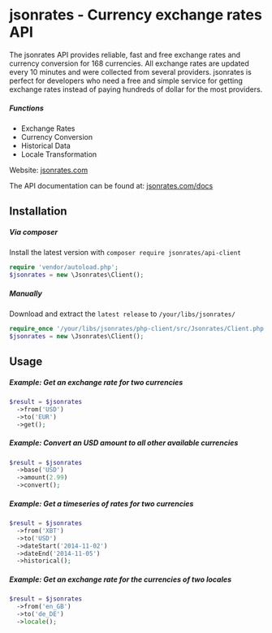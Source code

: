 jsonrates - Currency exchange rates API
=========

The jsonrates API provides reliable, fast and free exchange rates and currency conversion for 168 currencies.
All exchange rates are updated every 10 minutes and were collected from several providers.
jsonrates is perfect for developers who need a free and simple service for getting exchange rates
instead of paying hundreds of dollar for the most providers.

##### Functions
* Exchange Rates
* Currency Conversion
* Historical Data
* Locale Transformation

Website: [jsonrates.com](http://jsonrates.com/)

The API documentation can be found at: [jsonrates.com/docs](http://jsonrates.com/docs/)

Installation
-----

##### Via composer
Install the latest version with `composer require jsonrates/api-client`

``` php
require 'vendor/autoload.php';
$jsonrates = new \Jsonrates\Client();
```

##### Manually
Download and extract the `latest release` to `/your/libs/jsonrates/`

``` php
require_once '/your/libs/jsonrates/php-client/src/Jsonrates/Client.php';
$jsonrates = new \Jsonrates\Client();
```

Usage
-----

##### Example: Get an exchange rate for two currencies

``` php
$result = $jsonrates
  ->from('USD')
  ->to('EUR')
  ->get();
```

##### Example: Convert an USD amount to all other available currencies

``` php
$result = $jsonrates
  ->base('USD')
  ->amount(2.99)
  ->convert();
```

##### Example: Get a timeseries of rates for two currencies

``` php
$result = $jsonrates
  ->from('XBT')
  ->to('USD')
  ->dateStart('2014-11-02')
  ->dateEnd('2014-11-05')
  ->historical();
```

##### Example: Get an exchange rate for the currencies of two locales

``` php
$result = $jsonrates
  ->from('en_GB')
  ->to('de_DE')
  ->locale();
```
